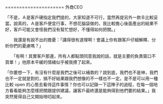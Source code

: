 ===================== 外商CEO

「不是，Ａ是客戶硬指定我們提的，大家知道不可行，當然再提另外一款Ｂ比較妥當。說真的，Ａ是客戶便宜行事，不想花腦袋做的，我比較擔心後面產出的結果不好，客戶可能又會怪我們沒有幫忙想好，不懂得如何把關。」

　　我還是有說不出的擔憂：「講得很有道理啊！會議上你有跟客戶仔細解釋、分析你們的憂慮嗎？」

　　「有啊！其實客戶那邊，所有人都點頭同意我說的話，就是主要的負責窗口不買單！」他原本平緩的情緒似乎被我撩了起來。

「你要想一下，有沒有什麼是我們之後可以補救的？說到底，我們也不是神，我們也不一定就是對的，搞不好結果跟我們想像的不一樣也不一定。是不是可以用一種比較 open 的心態去看待這件事情？你也可以記錄一下這陣子的過程，在每一個地方看看能夠怎麼樣把關跟提供建議，讓客戶最終還是能夠得到他們要的結果。」我突然覺得自己又開始嘮叨起來。

